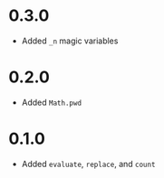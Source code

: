 # 0.3.0
- Added `_n` magic variables

# 0.2.0
- Added `Math.pwd`

# 0.1.0
- Added `evaluate`, `replace`, and `count`
